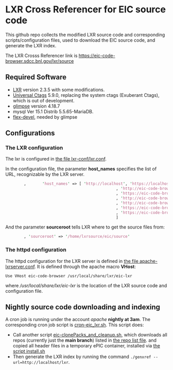 # LXR Cross Referencer for EIC source code

This github repo collects the modified LXR source code and corresponding scripts/configuration files, 
used to download the EIC source code, and generate the LXR index.

The LXR Crosss Referencer link is https://eic-code-browser.sdcc.bnl.gov/lxr/source

## Required Software

- [LXR](https://lxr.sourceforge.io/en/index.php) version 2.3.5 with some modifications.
- [Universal Ctags](https://ctags.io/) 5.9.0, replacing the system ctags (Exuberant Ctags), which is out of development.
- [glimpse](https://github.com/gvelez17/glimpse) version 4.18.7
- mysql Ver 15.1 Distrib 5.5.65-MariaDB.
- [flex-devel](https://github.com/westes/flex), needed by glimpse

## Configurations

### The LXR configuration
The lxr is configured in [the file lxr-conf/lxr.conf](eic-code-browser/lxr-conf/lxr.conf).

In the configuration file, the parameter **host_names** specifies the list of URL, recognizable by the LXR server.
```perl
        ,       'host_names' => [ 'http://localhost', 'https://localhost'
                                                , 'http://eic-code-browser.sdcc.bnl.local:80'
                                                , 'https://eic-code-browser.sdcc.bnl.local:80' 
                                                , 'http://eic-code-browser:80'
                                                , 'http://eic-code-browser.sdcc.bnl.gov:80'
                                                , 'https://eic-code-browser:80'
                                                , 'https://eic-code-browser.sdcc.bnl.gov:80'
                                                ]
```

And the parameter **sourceroot** tells LXR  where to get the source files from:
```perl
        , 'sourceroot' => '/home/lxrsource/eic/source'
```

### The httpd configuration

The httpd configuration for the LXR server is defined in [the file apache-lxrserver.conf](eic-code-browser/httpd/apache-lxrserver.conf).
It is defined through the apache macro **VHost**:
```macro
Use VHost eic-code-browser /usr/local/share/lxr/eic-lxr
```
where */usr/local/share/lxr/eic-lxr* is the location of the LXR source code and configuration file.

## Nightly source code downloading and indexing

A cron job is running under the account *apache* **nightly at 3am**. 
The corresponding cron job script is [cron-eic_lxr.sh](eic-code-browser/cronJob/cron-eic_lxr.sh).
This script does:
- Call another script [eic-clonePacks_and_cleanup.sh](eic-code-browser/cronJob/eic-clonePacks_and_cleanup.sh), 
  which downloads all repos (currently just the **main branch**) listed in [the repo list file](eic-code-browser/cronJob/repo-list.txt).
  and copied all header files in a temporary ePIC container, installed via [the script install.sh](https://eic.github.io/eic-shell/install.sh)
- Then generate the LXR index by running the command `./genxref --url=http://localhost/lxr`.

